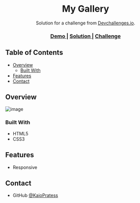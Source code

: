 <!-- Please update value in the {}  -->

<h1 align="center">My Gallery</h1>

<div align="center">
   Solution for a challenge from  <a href="http://devchallenges.io" target="_blank">Devchallenges.io</a>.
</div>

<div align="center">
  <h3>
    <a href=" https://kaiopratess.github.io/my-gallery-challenge/">
      Demo
    </a>
    <span> | </span>
    <a href=" https://kaiopratess.github.io/my-gallery-challenge/">
      Solution
    </a>
    <span> | </span>
    <a href="https://devchallenges.io/challenges/gcbWLxG6wdennelX7b8I">
      Challenge
    </a>
  </h3>
</div>

<!-- TABLE OF CONTENTS -->

## Table of Contents

- [Overview](#overview)
  - [Built With](#built-with)
- [Features](#features)
- [Contact](#contact)


<!-- OVERVIEW -->

## Overview

![image](https://user-images.githubusercontent.com/91703674/157427254-104010e3-4ee3-4679-a369-4a058df2371b.png)

### Built With

<!-- This section should list any major frameworks that you built your project using. Here are a few examples.-->

- HTML5
- CSS3

## Features

- Responsive


## Contact

- GitHub [@KaioPratess](https://github.com/KaioPratess)

